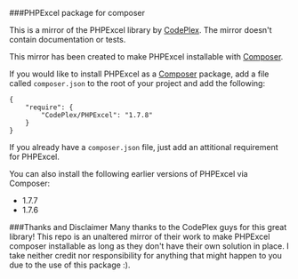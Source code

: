 ###PHPExcel package for composer

This is a mirror of the PHPExcel library by [CodePlex](http://phpexcel.codeplex.com). The mirror doesn't contain documentation or tests.

This mirror has been created to make PHPExcel installable with [Composer](http://packagist.org/).

If you would like to install PHPExcel as a [Composer](http://packagist.org/) package, add a file called `composer.json` to the root of your project and add the following:

    {
        "require": {
            "CodePlex/PHPExcel": "1.7.8"
        }
    }

If you already have a `composer.json` file, just add an attitional requirement for PHPExcel.

You can also install the following earlier versions of PHPExcel via Composer:

- 1.7.7
- 1.7.6

###Thanks and Disclaimer
Many thanks to the CodePlex guys for this great library! This repo is an unaltered mirror of their work to make PHPExcel composer installable as long as they don't have their own solution in place. I take neither credit nor responsibility for anything that might happen to you due to the use of this package :).